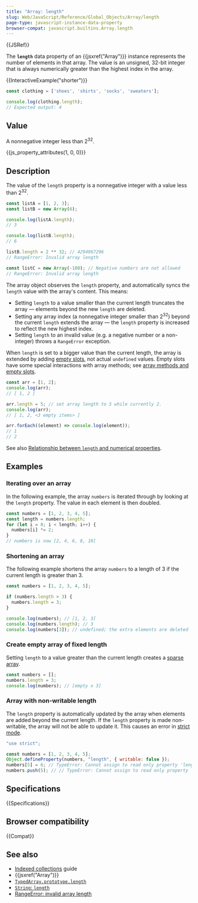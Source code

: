 ```yaml
---
title: "Array: length"
slug: Web/JavaScript/Reference/Global_Objects/Array/length
page-type: javascript-instance-data-property
browser-compat: javascript.builtins.Array.length
---
```


{{JSRef}}

The **`length`** data property of an {{jsxref("Array")}} instance represents the number of elements in that array. The value is an unsigned, 32-bit integer that is always numerically greater than the highest index in the array.

{{InteractiveExample("shorter")}}

```js interactive-example
const clothing = ['shoes', 'shirts', 'socks', 'sweaters'];

console.log(clothing.length);
// Expected output: 4

```

## Value

A nonnegative integer less than 2<sup>32</sup>.

{{js_property_attributes(1, 0, 0)}}

## Description

The value of the `length` property is a nonnegative integer with a value less than 2<sup>32</sup>.

```js
const listA = [1, 2, 3];
const listB = new Array(6);

console.log(listA.length);
// 3

console.log(listB.length);
// 6

listB.length = 2 ** 32; // 4294967296
// RangeError: Invalid array length

const listC = new Array(-100); // Negative numbers are not allowed
// RangeError: Invalid array length
```

The array object observes the `length` property, and automatically syncs the `length` value with the array's content. This means:

- Setting `length` to a value smaller than the current length truncates the array — elements beyond the new `length` are deleted.
- Setting any array index (a nonnegative integer smaller than 2<sup>32</sup>) beyond the current `length` extends the array — the `length` property is increased to reflect the new highest index.
- Setting `length` to an invalid value (e.g. a negative number or a non-integer) throws a `RangeError` exception.

When `length` is set to a bigger value than the current length, the array is extended by adding [empty slots](/en-US/docs/Web/JavaScript/Guide/Indexed_collections#sparse_arrays), not actual `undefined` values. Empty slots have some special interactions with array methods; see [array methods and empty slots](/en-US/docs/Web/JavaScript/Reference/Global_Objects/Array#array_methods_and_empty_slots).

```js
const arr = [1, 2];
console.log(arr);
// [ 1, 2 ]

arr.length = 5; // set array length to 5 while currently 2.
console.log(arr);
// [ 1, 2, <3 empty items> ]

arr.forEach((element) => console.log(element));
// 1
// 2
```

See also [Relationship between `length` and numerical properties](/en-US/docs/Web/JavaScript/Reference/Global_Objects/Array#relationship_between_length_and_numerical_properties).

## Examples

### Iterating over an array

In the following example, the array `numbers` is iterated through by looking at the `length` property. The value in each element is then doubled.

```js
const numbers = [1, 2, 3, 4, 5];
const length = numbers.length;
for (let i = 0; i < length; i++) {
  numbers[i] *= 2;
}
// numbers is now [2, 4, 6, 8, 10]
```

### Shortening an array

The following example shortens the array `numbers` to a length of 3 if the current length is greater than 3.

```js
const numbers = [1, 2, 3, 4, 5];

if (numbers.length > 3) {
  numbers.length = 3;
}

console.log(numbers); // [1, 2, 3]
console.log(numbers.length); // 3
console.log(numbers[3]); // undefined; the extra elements are deleted
```

### Create empty array of fixed length

Setting `length` to a value greater than the current length creates a [sparse array](/en-US/docs/Web/JavaScript/Guide/Indexed_collections#sparse_arrays).

```js
const numbers = [];
numbers.length = 3;
console.log(numbers); // [empty x 3]
```

### Array with non-writable length

The `length` property is automatically updated by the array when elements are added beyond the current length. If the `length` property is made non-writable, the array will not be able to update it. This causes an error in [strict mode](/en-US/docs/Web/JavaScript/Reference/Strict_mode).

```js
"use strict";

const numbers = [1, 2, 3, 4, 5];
Object.defineProperty(numbers, "length", { writable: false });
numbers[5] = 6; // TypeError: Cannot assign to read only property 'length' of object '[object Array]'
numbers.push(5); // // TypeError: Cannot assign to read only property 'length' of object '[object Array]'
```

## Specifications

{{Specifications}}

## Browser compatibility

{{Compat}}

## See also

- [Indexed collections](/en-US/docs/Web/JavaScript/Guide/Indexed_collections) guide
- {{jsxref("Array")}}
- [`TypedArray.prototype.length`](/en-US/docs/Web/JavaScript/Reference/Global_Objects/TypedArray/length)
- [`String`: `length`](/en-US/docs/Web/JavaScript/Reference/Global_Objects/String/length)
- [RangeError: invalid array length](/en-US/docs/Web/JavaScript/Reference/Errors/Invalid_array_length)
